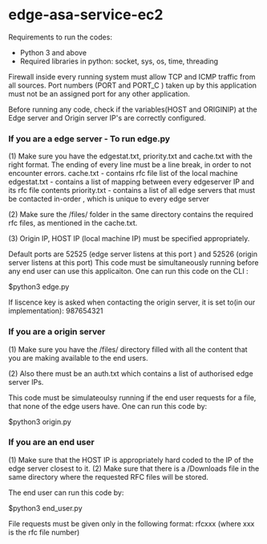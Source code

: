# edge-asa-service-ec2

Requirements to run the codes:
- Python 3 and above
- Required libraries in python: socket, sys, os, time, threading

Firewall inside every running system must allow TCP and ICMP traffic from all sources.
Port numbers (PORT and PORT_C ) taken up by this application must not be an assigned port for any other application.

Before running any code, check if the variables(HOST and ORIGINIP) at the Edge server and Origin server IP's are correctly configured.

### If you are a edge server  - To run edge.py

(1) Make sure you have the edgestat.txt, priority.txt and cache.txt with the right format. The ending of every line must be a line break, in order to not encounter errors.
cache.txt - contains rfc file list of the local machine
edgestat.txt - contains a list of mapping between every edgeserver IP and its rfc file contents
priority.txt - contains a list of all edge servers that must be contacted in-order , which is unique to every edge server

(2) Make sure the /files/ folder in the same directory contains the required rfc files, as mentioned in the cache.txt.

(3) Origin IP, HOST IP (local machine IP) must be specified appropriately. 

Default ports are 52525 (edge server listens at this port ) and 52526 (origin server listens at this port)
This code must be simultaneously running before any end user can use this applicaiton.
One can run this code on the CLI :

$python3 edge.py

If liscence key is asked when contacting the origin server, it is set to(in our implementation): 987654321

### If you are a origin server

(1) Make sure you have the /files/ directory filled with all the content that you are making available to the end users. 

(2) Also there must be an auth.txt which contains a list of authorised edge server IPs.

This code must be simulateoulsy running if the end user requests for a file, that none of the edge users have.
One can run this code by:

$python3 origin.py

### If you are an end user

(1) Make sure that the HOST IP is appropriately hard coded to the IP of the edge server closest to it. 
(2) Make sure that there is a /Downloads file in the same directory where the requested RFC files will be stored.

The end user can run this code by:

$python3 end_user.py

File requests must be given only in the following format: rfcxxx (where xxx is the rfc file number)

